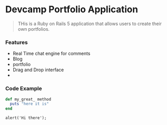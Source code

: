 # Devcamp Portfolio Application

> THis is a Ruby on Rails 5 application that allows users to create their own portfolios. 

### Features 

 - Real Time chat engine for comments
 - Blog 
 - portfolio
 - Drag and Drop interface 
 - 
 ### Code Example 

```ruby
def my_great_ method 
  puts "here it is"
end
```

```javscript
alert('Hi there');
```

